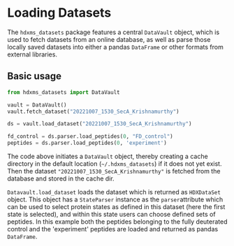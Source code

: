 # Loading Datasets

The `hdxms_datasets` package features a central `DataVault` object, which is used to fetch datasets from an online 
database, as well as parse those locally saved datasets into either a pandas `DataFrame` or other formats from external 
libraries.

## Basic usage

```python
from hdxms_datasets import DataVault

vault = DataVault()
vault.fetch_dataset("20221007_1530_SecA_Krishnamurthy")

ds = vault.load_dataset("20221007_1530_SecA_Krishnamurthy")

fd_control = ds.parser.load_peptides(0, "FD_control") 
peptides = ds.parser.load_peptides(0, 'experiment')

```

The code above initiates a `DataVault` object, thereby creating a cache directory in the default location 
(`~/.hdxms_datasets`) if it does not yet exist. Then the dataset `"20221007_1530_SecA_Krishnamurthy"` is fetched 
from the database and stored in the cache dir.

`Datavault.load_dataset` loads the dataset which is returned as `HDXDataSet` object. This object has a `StateParser` instance as the `parser`attribute 
which can be used to select protein states as defined in this dataset (here the first state is selected), and within 
this state users can choose defined sets of peptides. In this example both the peptides belonging to the fully deuterated
control and the 'experiment' peptides are loaded and returned as pandas `DataFrame`. 
